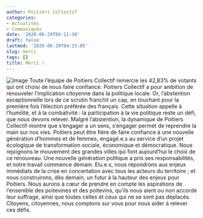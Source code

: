 ```yaml
---
author: Poitiers Collectif
categories:
- Actualités
- Communiqués
date: '2020-06-29T04:11:30'
draft: false
lastmod: '2020-06-29T04:15:05'
slug: merci
tags: []
title: Merci !
---
```


![Image](/images/2025/merci/IMG_1684-1024x576.jpg) Toute l’équipe de Poitiers Collectif remercie les 42,83% de votants qui ont choisi de nous faire confiance. Poitiers Collectif a pour ambition de renouveler l’implication citoyenne dans la politique locale. Or, l’abstention exceptionnelle lors de ce scrutin franchit un cap, en touchant pour la première fois l’élection préférée des français. Cette situation appelle à l’humilité, et à la combativité : la participation à la vie politique reste un défi, que nous devons relever. Malgré l’abstention, la dynamique de Poitiers Collectif montre que s’engager a un sens, s’engager permet de reprendre la main sur nos vies. Poitiers peut être fière de faire confiance à une nouvelle génération d’hommes et de femmes, engagé.e.s au service d’un projet écologique de transformation sociale, économique et démocratique. Nous rejoignons le mouvement des grandes villes qui font aujourd’hui le choix de ce renouveau. Une nouvelle génération politique a pris ses responsabilités, et notre travail commence demain. Elu.e.s, nous répondrons aux enjeux immédiats de la crise en concertation avec tous les acteurs du territoire ; et nous construirons, dès demain, un futur à la hauteur des enjeux pour Poitiers. Nous aurons à cœur de prendre en compte les aspirations de l’ensemble des poitevines et des poitevins, qu’ils nous aient ou non accordé leur suffrage, ainsi que toutes celles et ceux qui ne se sont pas déplacés. Citoyens, citoyennes, nous comptons sur vous pour nous aider à relever ces défis.
